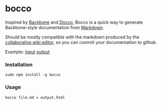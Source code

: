 bocco
=====

Inspired by [Backbone](http://backbonejs.org) and [Docco](https://github.com/jashkenas/docco), Bocco is a quick way to generate Backbone-style documentation from [Markdown](https://help.github.com/articles/github-flavored-markdown/).  

Should be mostly compatible with the markdown produced by the [collaborative wiki editor](http://enterprisewiki.co), so you can commit your documentation to github.

Example: [input](https://github.com/akrymski/bocco/blob/master/test.md) [output](http://htmlpreview.github.io/?https://github.com/akrymski/bocco/blob/master/test.html)

### Installation

    sudo npm install -g bocco

### Usage

    bocco file.md > output.html
